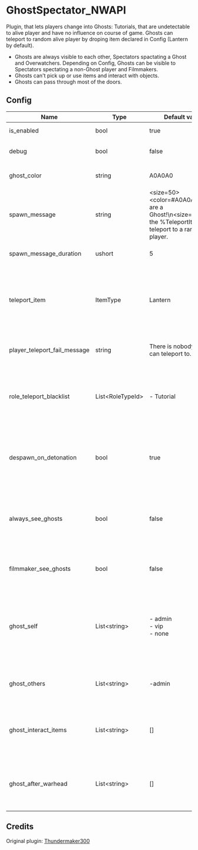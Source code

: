 # GhostSpectator_NWAPI
Plugin, that lets players change into Ghosts: Tutorials, that are undetectable to alive player and have no influence on course of game. Ghosts can teleport to random alive player by droping item declared in Config (Lantern by default).
- Ghosts are always visible to each other, Spectators spactating a Ghost and Overwatchers. Depending on Config, Ghosts can be visible to Spectators spectating a non-Ghost player and Filmmakers.
- Ghosts can't pick up or use items and interact with objects.
- Ghosts can pass through most of the doors.

## Config
|Name|Type|Default value|Description|
|---|---|---|---|
|is_enabled|bool|true|Is plugin enabled?|
|debug|bool|false|Should Debug be enabled?|
|ghost_color|string|A0A0A0|Color of Ghosts nicknames.|
|spawn_message|string|<size=50><color=#A0A0A0>You are a Ghost!</color>\n<size=30>Drop the %TeleportItem% to teleport to a random player.</size>|Message shown to Ghosts upon spawning.|
|spawn_message_duration|ushort|5|Duration of spawn message.|
|teleport_item|ItemType|Lantern|Item given to every Ghost, that can teleport them to alive player when dropped.|
|player_teleport_fail_message|string|There is nobody you can teleport to.|Hint shown to Ghost, if teleport fails.|
|role_teleport_blacklist|List\<RoleTypeId\>|- Tutorial|A list of roles that Ghosts cannot be teleported to. Scp079 is already included.|
|despawn_on_detonation|bool|true|Should Ghosts be despawned and not allowed to spawn after warhead detonation?|
|always_see_ghosts|bool|false|Should Spectators be able to see Ghosts, if spectated player is not a Ghost?|
|filmmaker_see_ghosts|bool|false|Should Filmmakers be able to see Ghosts?|
|ghost_self|List\<string\>|- admin</br>- vip</br>- none|Groups, that can change themselves into Ghosts. \"none\" means a person with no server role.|
|ghost_others|List\<string\>|-admin|Groups, that can change others into Ghosts.|
|ghost_interact_items|List\<string\>|[]|Groups, that can interact drop or throw items while being Ghosts.|
|ghost_after_warhead|List\<string\>|[]|Groups, that can change into Ghosts after warhead detonation.|

## Credits
Original plugin: [Thundermaker300](https://github.com/Thundermaker300)
